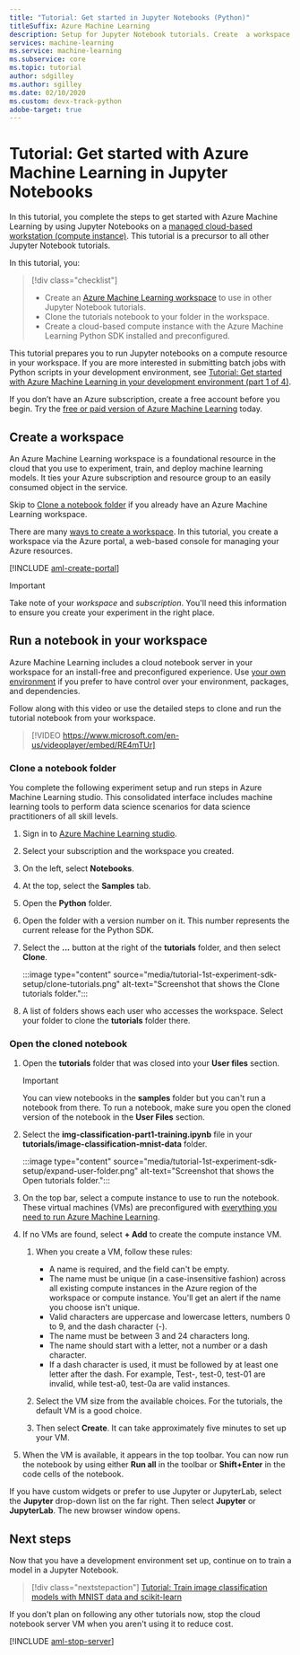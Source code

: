 ```yaml
---
title: "Tutorial: Get started in Jupyter Notebooks (Python)"
titleSuffix: Azure Machine Learning
description: Setup for Jupyter Notebook tutorials. Create  a workspace, clone  notebooks into the workspace, and create a compute instance where you run the notebooks.
services: machine-learning
ms.service: machine-learning
ms.subservice: core
ms.topic: tutorial
author: sdgilley
ms.author: sgilley
ms.date: 02/10/2020
ms.custom: devx-track-python
adobe-target: true
---
```


# Tutorial: Get started with Azure Machine Learning in Jupyter Notebooks

In this tutorial, you complete the steps to get started with Azure Machine Learning by using Jupyter Notebooks on a [managed cloud-based workstation (compute instance)](concept-compute-instance.md). This tutorial is a precursor to all other Jupyter Notebook tutorials.

In this tutorial, you:

> [!div class="checklist"]
> * Create an [Azure Machine Learning workspace](concept-workspace.md) to use in other Jupyter Notebook tutorials.
> * Clone the tutorials notebook to your folder in the workspace.
> * Create a cloud-based compute instance with the Azure Machine Learning Python SDK installed and preconfigured.

This tutorial prepares you to run Jupyter notebooks on a compute resource in your workspace.  If you are more interested in submitting batch jobs with Python scripts in your development environment, see [Tutorial: Get started with Azure Machine Learning in your development environment (part 1 of 4)](tutorial-1st-experiment-sdk-setup-local.md).

If you don’t have an Azure subscription, create a free account before you begin. Try the [free or paid version of Azure Machine Learning](https://aka.ms/AMLFree) today.

## Create a workspace

An Azure Machine Learning workspace is a foundational resource in the cloud that you use to experiment, train, and deploy machine learning models. It ties your Azure subscription and resource group to an easily consumed object in the service.

Skip to [Clone a notebook folder](#clone) if you already have an Azure Machine Learning workspace.  

There are many [ways to create a workspace](how-to-manage-workspace.md).  In this tutorial, you create a workspace via the Azure portal, a web-based console for managing your Azure resources.

[!INCLUDE [aml-create-portal](../../includes/aml-create-in-portal.md)]

>[!IMPORTANT]
> Take note of your *workspace* and *subscription*. You'll need this information to ensure you create your experiment in the right place.

## <a name="azure"></a>Run a notebook in your workspace

Azure Machine Learning includes a cloud notebook server in your workspace for an install-free and preconfigured experience. Use [your own environment](tutorial-1st-experiment-sdk-setup-local.md) if you prefer to have control over your environment, packages, and dependencies.

 Follow along with this video or use the detailed steps to clone and run the tutorial notebook from your workspace.

> [!VIDEO https://www.microsoft.com/en-us/videoplayer/embed/RE4mTUr]

### <a name="clone"></a> Clone a notebook folder

You complete the following experiment setup and run steps in Azure Machine Learning studio. This consolidated interface includes machine learning tools to perform data science scenarios for data science practitioners of all skill levels.

1. Sign in to [Azure Machine Learning studio](https://ml.azure.com/).

1. Select your subscription and the workspace you created.

1. On the left, select **Notebooks**.

1. At the top, select the **Samples** tab.

1. Open the **Python** folder.

1. Open the folder with a version number on it. This number represents the current release for the Python SDK.

1. Select the **...** button at the right of the **tutorials** folder, and then select **Clone**.

    :::image type="content" source="media/tutorial-1st-experiment-sdk-setup/clone-tutorials.png" alt-text="Screenshot that shows the Clone tutorials folder.":::

1. A list of folders shows each user who accesses the workspace. Select your folder to clone the **tutorials**  folder there.

### <a name="open"></a>Open the cloned notebook

1. Open the **tutorials** folder that was closed into your **User files** section.

    > [!IMPORTANT]
    > You can view notebooks in the **samples** folder but you can't run a notebook from there. To run a notebook, make sure you open the cloned version of the notebook in the **User Files** section.
    
1. Select the **img-classification-part1-training.ipynb** file in your **tutorials/image-classification-mnist-data** folder.

    :::image type="content" source="media/tutorial-1st-experiment-sdk-setup/expand-user-folder.png" alt-text="Screenshot that shows the Open tutorials folder.":::

1. On the top bar, select a compute instance to use to run the notebook. These virtual machines (VMs) are preconfigured with [everything you need to run Azure Machine Learning](concept-compute-instance.md#contents).

1. If no VMs are found, select **+ Add** to create the compute instance VM.

    1. When you create a VM, follow these rules:
 
        + A name is required, and the field can't be empty.
        + The name must be unique (in a case-insensitive fashion) across all existing compute instances in the Azure region of the workspace or compute instance. You'll get an alert if the name you choose isn't unique.
        + Valid characters are uppercase and lowercase letters, numbers 0 to 9, and the dash character (-).
        + The name must be between 3 and 24 characters long.
        + The name should start with a letter, not a number or a dash character.
        + If a dash character is used, it must be followed by at least one letter after the dash. For example, Test-, test-0, test-01 are invalid, while test-a0, test-0a are valid instances.

    1. Select the VM size from the available choices. For the tutorials, the default VM is a good choice.

    1. Then select **Create**. It can take approximately five minutes to set up your VM.

1. When the VM is available, it appears in the top toolbar. You can now run the notebook by using either **Run all** in the toolbar or **Shift+Enter** in the code cells of the notebook.

If you have custom widgets or prefer to use Jupyter or JupyterLab, select the **Jupyter** drop-down list on the far right. Then select **Jupyter** or **JupyterLab**. The new browser window opens.

## Next steps

Now that you have a development environment set up, continue on to train a model in a Jupyter Notebook.

> [!div class="nextstepaction"]
> [Tutorial: Train image classification models with MNIST data and scikit-learn](tutorial-train-models-with-aml.md)

<a name="stop-compute-instance"></a>
If you don't plan on following any other tutorials now, stop the cloud notebook server VM when you aren't using it to reduce cost.

[!INCLUDE [aml-stop-server](../../includes/aml-stop-server.md)]
